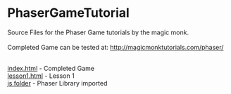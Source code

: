 # PhaserGameTutorial
Source Files for the Phaser Game tutorials by the magic monk.<br><br>
Completed Game can be tested at: http://magicmonktutorials.com/phaser/<br><br>

<a href="https://github.com/Bulletproofmonk/PhaserGameTutorial/blob/master/index.html">index.html</a> - Completed Game <br>
<a href="https://github.com/Bulletproofmonk/PhaserGameTutorial/blob/master/lesson1.html">lesson1.html</a> - Lesson 1<br>
<a href="https://github.com/Bulletproofmonk/PhaserGameTutorial/blob/master/js/">js folder</a> - Phaser Library imported<br><br>

